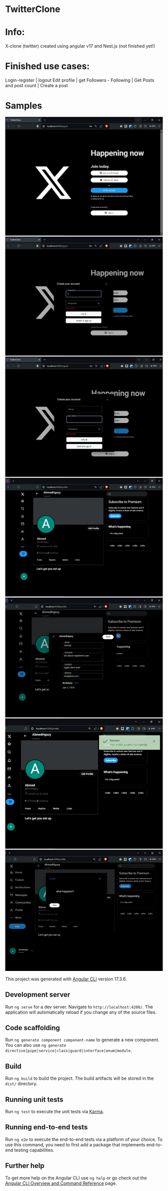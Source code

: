 # TwitterClone

# Info:

X-clone (twitter) created using angular v17 and Nest.js (not finished yet!)

# Finished use cases:

Login-register | logout
Edit profile | get Followers - Following |
Get Posts and post count |
Create a post

# Samples

![Alt text](/src/assets/finished/1.PNG)
![Alt text](/src/assets/finished/2.PNG)
![Alt text](/src/assets/finished/3.PNG)
![Alt text](/src/assets/finished/4.PNG)
![Alt text](/src/assets/finished/5.PNG)
![Alt text](/src/assets/finished/6.PNG)
![Alt text](/src/assets/finished/7.PNG)

This project was generated with [Angular CLI](https://github.com/angular/angular-cli) version 17.3.6.

## Development server

Run `ng serve` for a dev server. Navigate to `http://localhost:4200/`. The application will automatically reload if you change any of the source files.

## Code scaffolding

Run `ng generate component component-name` to generate a new component. You can also use `ng generate directive|pipe|service|class|guard|interface|enum|module`.

## Build

Run `ng build` to build the project. The build artifacts will be stored in the `dist/` directory.

## Running unit tests

Run `ng test` to execute the unit tests via [Karma](https://karma-runner.github.io).

## Running end-to-end tests

Run `ng e2e` to execute the end-to-end tests via a platform of your choice. To use this command, you need to first add a package that implements end-to-end testing capabilities.

## Further help

To get more help on the Angular CLI use `ng help` or go check out the [Angular CLI Overview and Command Reference](https://angular.io/cli) page.
